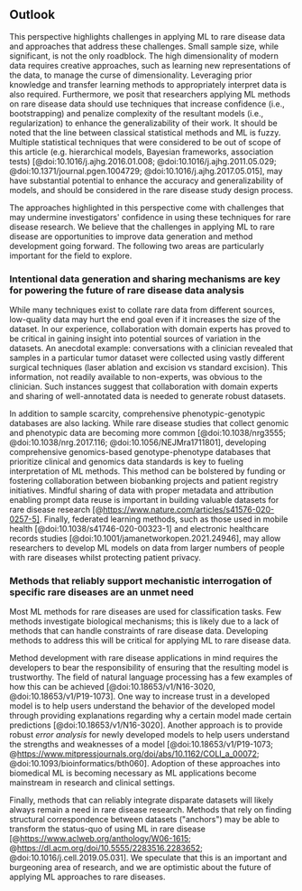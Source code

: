 ## Outlook

This perspective highlights challenges in applying ML to rare disease data and approaches that address these challenges.
Small sample size, while significant, is not the only roadblock.
The high dimensionality of modern data requires creative approaches, such as learning new representations of the data, to manage the curse of dimensionality.
Leveraging prior knowledge and transfer learning methods to appropriately interpret data is also required.
Furthermore, we posit that researchers applying ML methods on rare disease data should use techniques that increase confidence (i.e., bootstrapping) and penalize complexity of the resultant models (i.e., regularization) to enhance the generalizability of their work.
It should be noted that the line between classical statistical methods and ML is fuzzy.
Multiple statistical techniques that were considered to be out of scope of this article (e.g. hierarchical models, Bayesian frameworks, association tests) [@doi:10.1016/j.ajhg.2016.01.008; @doi:10.1016/j.ajhg.2011.05.029; @doi:10.1371/journal.pgen.1004729; @doi:10.1016/j.ajhg.2017.05.015], may have substantial potential to enhance the accuracy and generalizability of models, and should be considered in the rare disease study design process.

The approaches highlighted in this perspective come with challenges that may undermine investigators' confidence in using these techniques for rare disease research.
We believe that the challenges in applying ML to rare disease are opportunities to improve data generation and method development going forward.
The following two areas are particularly important for the field to explore.

### Intentional data generation and sharing mechanisms are key for powering the future of rare disease data analysis

While many techniques exist to collate rare data from different sources, low-quality data may hurt the end goal even if it increases the size of the dataset.
In our experience, collaboration with domain experts has proved to be critical in gaining insight into potential sources of variation in the datasets.
An anecdotal example: conversations with a clinician revealed that samples in a particular tumor dataset were collected using vastly different surgical techniques (laser ablation and excision vs standard excision).
This information, not readily available to non-experts, was obvious to the clinician.
Such instances suggest that collaboration with domain experts and sharing of well-annotated data is needed to generate robust datasets.

In addition to sample scarcity, comprehensive phenotypic-genotypic databases are also lacking.
While rare disease studies that collect genomic and phenotypic data are becoming more common [@doi:10.1038/nrg3555; @doi:10.1038/nrg.2017.116; @doi:10.1056/NEJMra1711801], developing comprehensive genomics-based genotype-phenotype databases that prioritize clinical and genomics data standards is key to fueling interpretation of ML methods.
This method can be bolstered by funding or fostering collaboration between biobanking projects and patient registry initiatives.
Mindful sharing of data with proper metadata and attribution enabling prompt data reuse is important in building valuable datasets for rare disease research [@https://www.nature.com/articles/s41576-020-0257-5].
Finally, federated learning methods, such as those used in mobile health [@doi:10.1038/s41746-020-00323-1] and electronic healthcare records studies [@doi:10.1001/jamanetworkopen.2021.24946], may allow researchers to develop ML models on data from larger numbers of people with rare diseases whilst protecting patient privacy.

### Methods that reliably support mechanistic interrogation of specific rare diseases are an unmet need

Most ML methods for rare diseases are used for classification tasks. 
Few methods investigate biological mechanisms; this is likely due to a lack of methods that can handle constraints of rare disease data. 
Developing methods to address this will be critical for applying ML to rare disease data.

Method development with rare disease applications in mind requires the developers to bear the responsibility of ensuring that the resulting model is trustworthy.
The field of natural language processing has a few examples of how this can be achieved [@doi:10.18653/v1/N16-3020, @doi:10.18653/v1/P19-1073].
One way to increase trust in a developed model is to help users understand the behavior of the developed model through providing explanations regarding why a certain model made certain predictions [@doi:10.18653/v1/N16-3020].
Another approach is to provide robust _error analysis_ for newly developed models to help users understand the strengths and weaknesses of a model [@doi:10.18653/v1/P19-1073; @https://www.mitpressjournals.org/doi/abs/10.1162/COLI_a_00072; @doi:10.1093/bioinformatics/bth060].
Adoption of these approaches into biomedical ML is becoming necessary as ML applications become mainstream in research and clinical settings.

Finally, methods that can reliably integrate disparate datasets will likely always remain a need in rare disease research.
Methods that rely on finding structural correspondence between datasets ("anchors") may be able to transform the status-quo of using ML in rare disease [@https://www.aclweb.org/anthology/W06-1615; @https://dl.acm.org/doi/10.5555/2283516.2283652; @doi:10.1016/j.cell.2019.05.031].
We speculate that this is an important and burgeoning area of research, and we are optimistic about the future of applying ML approaches to rare diseases.